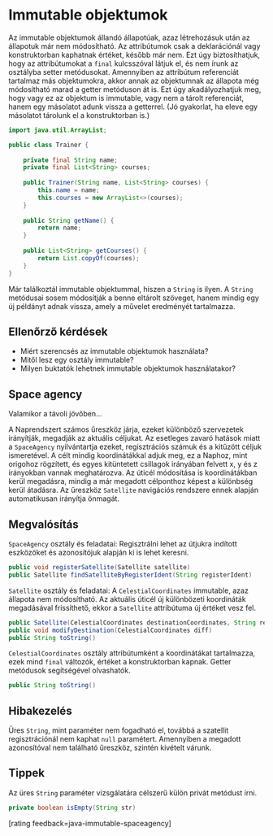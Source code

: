 # Immutable objektumok

Az immutable objektumok állandó állapotúak, azaz létrehozásuk után az állapotuk 
már nem módosítható. Az attribútumok csak a deklarációnál vagy konstruktorban 
kaphatnak értéket, később már nem. Ezt úgy biztosíthatjuk, hogy az attribútumokat 
a `final` kulcsszóval látjuk el, és nem írunk az osztályba setter metódusokat. 
Amennyiben az attribútum referenciát tartalmaz más objektumokra, akkor annak az 
objektumnak az állapota még módosítható marad a getter metóduson át is. Ezt úgy 
akadályozhatjuk meg, hogy vagy ez az objektum is immutable, vagy nem a tárolt 
referenciát, hanem egy másolatot adunk vissza a getterrel. 
(Jó gyakorlat, ha eleve egy másolatot tárolunk el a konstruktorban is.)

```java
import java.util.ArrayList;

public class Trainer {
    
    private final String name;
    private final List<String> courses;
    
    public Trainer(String name, List<String> courses) {
        this.name = name;
        this.courses = new ArrayList<>(courses);
    }
    
    public String getName() {
        return name;
    }
    
    public List<String> getCourses() {
        return List.copyOf(courses);
    }
}
```

Már találkoztál immutable objektummal, hiszen a `String` is ilyen. A `String` 
metódusai sosem módosítják a benne eltárolt szöveget, hanem mindig egy új példányt 
adnak vissza, amely a művelet eredményét tartalmazza.

## Ellenőrző kérdések

* Miért szerencsés az immutable objektumok használata?
* Mitől lesz egy osztály immutable?
* Milyen buktatók lehetnek immutable objektumok használatakor?

## Space agency

Valamikor a távoli jövőben...

A Naprendszert számos űreszköz járja, ezeket különböző szervezetek irányítják, megadják az aktuális céljukat.
Az esetleges zavaró hatások miatt a `SpaceAgency` nyilvántartja ezeket, regisztrációs számuk és a
kitűzött céljuk ismeretével. A célt mindig koordinátákkal adjuk meg, ez a Naphoz, mint origohoz rögzített, és egyes
kitüntetett csillagok irányában felvett x, y és z irányokban vannak meghatározva.
Az úticél módosítása is koordinátákban kerül megadásra, mindig a már megadott célponthoz képest a különbség kerül átadásra.
Az űreszköz `Satellite` navigációs rendszere ennek alapján automatikusan irányítja önmagát.

## Megvalósítás

`SpaceAgency` osztály és feladatai:
Regisztrálni lehet az útjukra indított eszközöket és azonosítójuk alapján ki is lehet keresni.

```java
public void registerSatellite(Satellite satellite)
public Satellite findSatelliteByRegisterIdent(String registerIdent)
```

`Satellite` osztály és feladatai:
A `CelestialCoordinates` immutable, azaz állapota nem módosítható.
Az aktuális úticél új különbözeti koordináták megadásával frissíthető, ekkor a `Satellite`
attribútuma új értéket vesz fel.

```java
public Satellite(CelestialCoordinates destinationCoordinates, String registerIdent)
public void modifyDestination(CelestialCoordinates diff)
public String toString()
```

`CelestialCoordinates` osztály attribútumként a koordinátákat tartalmazza, ezek mind `final` változók,
értéket a konstruktorban kapnak. Getter metódusok segítségével olvashatók.

```java
public String toString()
```

## Hibakezelés

Üres `String`, mint paraméter nem fogadható el, továbbá a szatellit regisztrációnál nem kaphat `null` paramétert.
Amennyiben a megadott azonosítóval nem található űreszköz, szintén kivételt várunk.

## Tippek

Az üres `String` paraméter vizsgálatára célszerű külön privát metódust írni.

```java
private boolean isEmpty(String str)
```

[rating feedback=java-immutable-spaceagency]
